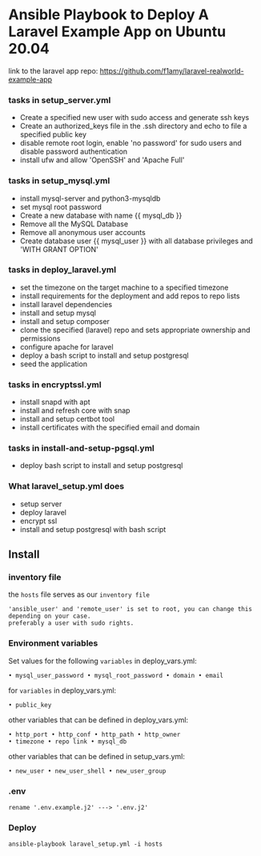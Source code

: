 # Ansible Playbook to Deploy A Laravel Example App on Ubuntu 20.04
link to the laravel app repo: https://github.com/f1amy/laravel-realworld-example-app

### tasks in setup_server.yml
- Create a specified new user with sudo access and generate ssh keys
- Create an authorized_keys file in the .ssh directory and echo to file a specified public key
- disable remote root login, enable 'no password' for sudo users and disable password authentication
- install ufw and allow 'OpenSSH' and 'Apache Full'

### tasks in setup_mysql.yml
- install mysql-server and python3-mysqldb
- set mysql root password
- Create a new database with name {{ mysql_db }}
- Remove all the MySQL Database
- Remove all anonymous user accounts
- Create database user {{ mysql_user }} with all database privileges and 'WITH GRANT OPTION'

### tasks in deploy_laravel.yml 
- set the timezone on the target machine to a specified timezone
- install requirements for the deployment and add repos to repo lists
- install laravel dependencies
- install and setup mysql
- install and setup composer
- clone the specified (laravel) repo and sets appropriate ownership and permissions
- configure apache for laravel
- deploy a bash script to install and setup postgresql
- seed the application

### tasks in encryptssl.yml 
- install snapd with apt
- install and refresh core with snap
- install and setup certbot tool
- install certificates with the specified email and domain

### tasks in install-and-setup-pgsql.yml
- deploy bash script to install and setup postgresql

### What laravel_setup.yml does
- setup server
- deploy laravel
- encrypt ssl
- install and setup postgresql with bash script

## Install
### inventory file
the `hosts` file serves as our `inventory file` 
```
'ansible_user' and 'remote_user' is set to root, you can change this depending on your case.
preferably a user with sudo rights.
```

### Environment variables
Set values for the following `variables` in deploy_vars.yml:
```
• mysql_user_password • mysql_root_password • domain • email
```
for `variables` in deploy_vars.yml:
```
• public_key
```
other variables that can be defined in deploy_vars.yml:
```
• http_port • http_conf • http_path • http_owner
• timezone • repo link • mysql_db
```
other variables that can be defined in setup_vars.yml:
```
• new_user • new_user_shell • new_user_group
```

### .env
```
rename '.env.example.j2' ---> '.env.j2'
```
### Deploy
```
ansible-playbook laravel_setup.yml -i hosts
```

